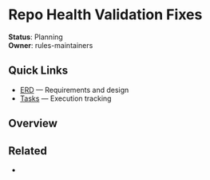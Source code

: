 # Repo Health Validation Fixes

**Status**: Planning  
**Owner**: rules-maintainers

## Quick Links

- [ERD](./erd.md) — Requirements and design
- [Tasks](./tasks.md) — Execution tracking

## Overview

<One-paragraph project description>

## Related

- <Related project or doc>
